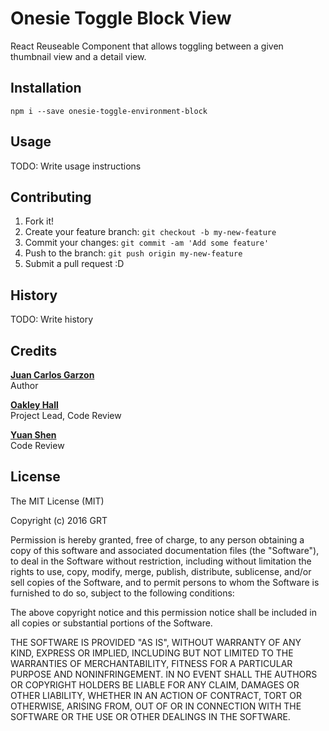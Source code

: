 # Onesie Toggle Block View

React Reuseable Component that allows toggling between a given thumbnail view and a detail view.

## Installation
`npm i --save onesie-toggle-environment-block`

## Usage

TODO: Write usage instructions

## Contributing

1. Fork it!
2. Create your feature branch: `git checkout -b my-new-feature`
3. Commit your changes: `git commit -am 'Add some feature'`
4. Push to the branch: `git push origin my-new-feature`
5. Submit a pull request :D

## History

TODO: Write history

## Credits

**[Juan Carlos Garzon](https://github.com/juangrt)**<br>
Author

**[Oakley Hall](https://github.com/ohall)**<br>
Project Lead, Code Review

**[Yuan Shen](https://github.com/yshen01)**<br>
Code Review

## License

The MIT License (MIT)

Copyright (c) 2016 GRT

Permission is hereby granted, free of charge, to any person obtaining a copy
of this software and associated documentation files (the "Software"), to deal
in the Software without restriction, including without limitation the rights
to use, copy, modify, merge, publish, distribute, sublicense, and/or sell
copies of the Software, and to permit persons to whom the Software is
furnished to do so, subject to the following conditions:

The above copyright notice and this permission notice shall be included in all
copies or substantial portions of the Software.

THE SOFTWARE IS PROVIDED "AS IS", WITHOUT WARRANTY OF ANY KIND, EXPRESS OR
IMPLIED, INCLUDING BUT NOT LIMITED TO THE WARRANTIES OF MERCHANTABILITY,
FITNESS FOR A PARTICULAR PURPOSE AND NONINFRINGEMENT. IN NO EVENT SHALL THE
AUTHORS OR COPYRIGHT HOLDERS BE LIABLE FOR ANY CLAIM, DAMAGES OR OTHER
LIABILITY, WHETHER IN AN ACTION OF CONTRACT, TORT OR OTHERWISE, ARISING FROM,
OUT OF OR IN CONNECTION WITH THE SOFTWARE OR THE USE OR OTHER DEALINGS IN THE
SOFTWARE.
